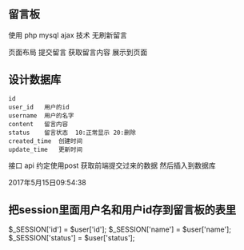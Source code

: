 ## 留言板
使用 php mysql ajax 技术
无刷新留言

页面布局
提交留言
获取留言内容
展示到页面

## 设计数据库
    id
    user_id   用户的id
    username  用户的名字
    content   留言内容
    status    留言状态  10:正常显示 20:删除
    created_time  创建时间
    update_time   更新时间

接口 api
    <!-- 约定好使用post 还是get -->
    约定使用post
    获取前端提交过来的数据
    然后插入到数据库

2017年5月15日09:54:38
## 把session里面用户名和用户id存到留言板的表里

$_SESSION['id'] = $user['id'];
$_SESSION['name'] = $user['name'];
$_SESSION['status'] = $user['status'];
